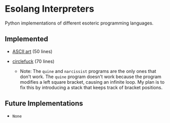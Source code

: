 # Esolang Interpreters
Python implementations of different esoteric programming languages.

## Implemented
-   [ASCII art](https://esolangs.org/wiki/ASCII_art) (50 lines)

-   [circlefuck](https://esolangs.org/wiki/Circlefuck) (70 lines)

    - Note: The `quine` and `narcissist` programs are the only ones that don't work. The `quine` program doesn't work because the program modifies a left square bracket, causing an infinite loop. My plan is to fix this by introducing a stack that keeps track of bracket positions.

## Future Implementations
- `None`

